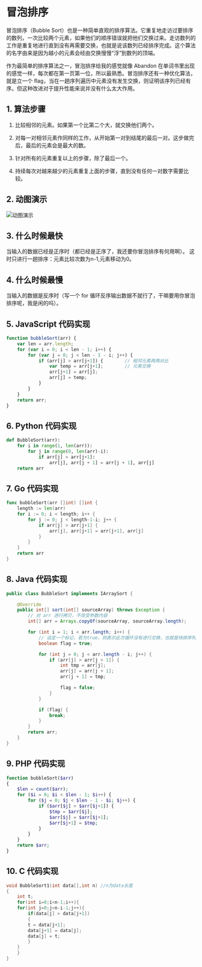 # 冒泡排序

冒泡排序（Bubble Sort）也是一种简单直观的排序算法。它重复地走访过要排序的数列，一次比较两个元素，如果他们的顺序错误就把他们交换过来。走访数列的工作是重复地进行直到没有再需要交换，也就是说该数列已经排序完成。这个算法的名字由来是因为越小的元素会经由交换慢慢“浮”到数列的顶端。

作为最简单的排序算法之一，冒泡排序给我的感觉就像 Abandon 在单词书里出现的感觉一样，每次都在第一页第一位，所以最熟悉。冒泡排序还有一种优化算法，就是立一个 flag，当在一趟序列遍历中元素没有发生交换，则证明该序列已经有序。但这种改进对于提升性能来说并没有什么太大作用。


## 1. 算法步骤

1. 比较相邻的元素。如果第一个比第二个大，就交换他们两个。

2. 对每一对相邻元素作同样的工作，从开始第一对到结尾的最后一对。这步做完后，最后的元素会是最大的数。

3. 针对所有的元素重复以上的步骤，除了最后一个。

4. 持续每次对越来越少的元素重复上面的步骤，直到没有任何一对数字需要比较。


## 2. 动图演示

![动图演示](res/bubbleSort.gif)


## 3. 什么时候最快

当输入的数据已经是正序时（都已经是正序了，我还要你冒泡排序有何用啊）。
这时只进行一趟排序：元素比较次数为n-1,元素移动为0。


## 4. 什么时候最慢

当输入的数据是反序时（写一个 for 循环反序输出数据不就行了，干嘛要用你冒泡排序呢，我是闲的吗）。


## 5. JavaScript 代码实现

```js
function bubbleSort(arr) {
    var len = arr.length;
    for (var i = 0; i < len - 1; i++) {
        for (var j = 0; j < len - 1 - i; j++) {
            if (arr[j] > arr[j+1]) {        // 相邻元素两两对比
                var temp = arr[j+1];        // 元素交换
                arr[j+1] = arr[j];
                arr[j] = temp;
            }
        }
    }
    return arr;
}
```



## 6. Python 代码实现

```python
def BubbleSort(arr):
    for i in range(1, len(arr)):
        for j in range(0, len(arr)-i):
            if arr[j] > arr[j+1]:
                arr[j], arr[j + 1] = arr[j + 1], arr[j]
    return arr
```

## 7. Go 代码实现

```go
func bubbleSort(arr []int) []int {
	length := len(arr)
	for i := 0; i < length; i++ {
		for j := 0; j < length-1-i; j++ {
			if arr[j] > arr[j+1] {
				arr[j], arr[j+1] = arr[j+1], arr[j]
			}
		}
	}
	return arr
}
```

## 8. Java 代码实现

```java
public class BubbleSort implements IArraySort {

    @Override
    public int[] sort(int[] sourceArray) throws Exception {
        // 对 arr 进行拷贝，不改变参数内容
        int[] arr = Arrays.copyOf(sourceArray, sourceArray.length);

        for (int i = 1; i < arr.length; i++) {
            // 设定一个标记，若为true，则表示此次循环没有进行交换，也就是待排序列已经有序，排序已经完成。
            boolean flag = true;

            for (int j = 0; j < arr.length - i; j++) {
                if (arr[j] > arr[j + 1]) {
                    int tmp = arr[j];
                    arr[j] = arr[j + 1];
                    arr[j + 1] = tmp;

                    flag = false;
                }
            }

            if (flag) {
                break;
            }
        }
        return arr;
    }
}
```

## 9. PHP 代码实现

```php
function bubbleSort($arr)
{
    $len = count($arr);
    for ($i = 0; $i < $len - 1; $i++) {
        for ($j = 0; $j < $len - 1 - $i; $j++) {
            if ($arr[$j] > $arr[$j+1]) {
                $tmp = $arr[$j];
                $arr[$j] = $arr[$j+1];
                $arr[$j+1] = $tmp;
            }
        }
    }
    return $arr;
}
```
## 10. C 代码实现
```c
void BubbleSort1(int data[],int n) //n为data长度
{
    int t;
    for(int i=0;i<n-1;i++){
	for(int j=0;j<n-i-1;j++){
	    if(data[j] > data[j+1])
	    {
		t = data[j+1];
		data[j+1] = data[j];
		data[j] = t;
	    }
	}
    }
}
```
